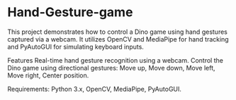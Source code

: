 # Hand-Gesture-game
This project demonstrates how to control a Dino game using hand gestures captured via a webcam. It utilizes OpenCV and MediaPipe for hand tracking and PyAutoGUI for simulating keyboard inputs.

Features Real-time hand gesture recognition using a webcam. Control the Dino game using directional gestures: Move up, Move down, Move left, Move right, Center position.

Requirements: Python 3.x, OpenCV, MediaPipe, PyAutoGUI.
